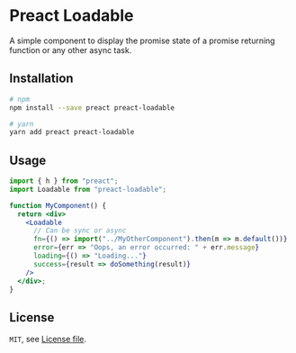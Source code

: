 # Preact Loadable

A simple component to display the promise state of a promise returning function
or any other async task.

## Installation

```bash
# npm
npm install --save preact preact-loadable

# yarn
yarn add preact preact-loadable
```

## Usage

```jsx
import { h } from "preact";
import Loadable from "preact-loadable";

function MyComponent() {
  return <div>
    <Loadable
      // Can be sync or async
      fn={() => import("../MyOtherComponent").then(m => m.default())}
      error={err => "Oops, an error occurred: " + err.message}
      loading={() => "Loading..."}
      success={result => doSomething(result)}
    />
  </div>;
}
```

## License

`MIT`, see [License file](LICENSE.md).
